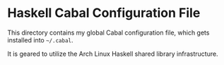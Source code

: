 # Haskell Cabal Configuration File

This directory contains my global Cabal configuration file,
which gets installed into `~/.cabal`.

It is geared to utilize the Arch Linux Haskell shared library
infrastructure.
